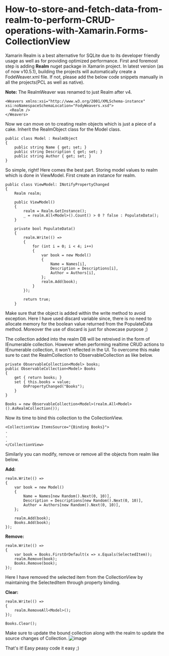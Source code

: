 # How-to-store-and-fetch-data-from-realm-to-perform-CRUD-operations-with-Xamarin.Forms-CollectionView

Xamarin Realm is a best alternative for SQLite due to its developer friendly usage as well as for providing optimized performance. First and foremost step is adding **Realm** nuget package in Xamarin project. In latest version (as of now v10.5.1), building the projects will automatically create a FodeWeaver.xml file. If not, please add the below code snippets manually in all the projects(PCL as well as native).

**Note:** The RealmWeaver was renamed to just Realm after v4.

```
<Weavers xmlns:xsi="http://www.w3.org/2001/XMLSchema-instance" xsi:noNamespaceSchemaLocation="FodyWeavers.xsd">
  <Realm />
</Weavers>
```

Now we can move on to creating realm objects which is just a piece of a cake. Inherit the RealmObject class for the Model class.

```
public class Model : RealmObject
{
    public string Name { get; set; }
    public string Description { get; set; }
    public string Author { get; set; }
}
```

So simple, right! Here comes the best part. Storing model values to realm which is done in ViewModel. First create an instance for realm.

```
public class ViewModel: INotifyPropertyChanged
{
    Realm realm;
    
    public ViewModel()
    {
        realm = Realm.GetInstance();
        _ = realm.All<Model>().Count() > 0 ? false : PopulateData();
    }
    
    private bool PopulateData()
    {
        realm.Write(() =>
        {
            for (int i = 0; i < 4; i++)
            {
                var book = new Model()
                {
                    Name = Names[i],
                    Description = Descriptions[i],
                    Author = Authors[i],
                };
                realm.Add(book);
            }
        });

        return true;
    }
```

Make sure that the object is added within the write method to avoid exception. Here I have used discard variable since, there is no need to allocate memory for the boolean value returned from the PopulateData method. Moreover the use of discard is just for showcase purpose ;)

The collection added into the realm DB will be retreived in the form of IEnumerable collection. However when performing realtime CRUD actions to IEnumerable collection, it won't reflected in the UI. To overcome this make sure to cast the RealmCollection to ObservableCollection as like below.

```
private ObservableCollection<Model> books;
public ObservableCollection<Model> Books
{
    get { return books; }
    set { this.books = value;
        OnPropertyChanged("Books");
    }
}

Books = new ObservableCollection<Model>(realm.All<Model>().AsRealmCollection());
```

Now its time to bind this collection to the CollectionView.

```
<CollectionView ItemsSource="{Binding Books}">
.
.
.
</CollectionView>
```

Similarly you can modify, remove or remove all the objects from realm like below.

**Add:**
```
realm.Write(() =>
{
    var book = new Model()
    {
        Name = Names[new Random().Next(0, 10)],
        Description = Descriptions[new Random().Next(0, 10)],
        Author = Authors[new Random().Next(0, 10)],
    };

    realm.Add(book);
    Books.Add(book);
});
```

**Remove:**
```
realm.Write(() =>
{
    var book = Books.FirstOrDefault(x => x.Equals(SelectedItem));
    realm.Remove(book);
    Books.Remove(book);
});
```

Here I have removed the selected item from the CollectionView by maintaining the SelectedItem through property binding.

**Clear:**
```
realm.Write(() =>
{
    realm.RemoveAll<Model>();
});

Books.Clear();
```

Make sure to update the bound collection along with the realm to update the source changes of Collection. 
![image](https://user-images.githubusercontent.com/26808947/134950604-34063f7f-7163-4449-87ad-acf50ea7afec.png)


That's it! Easy peasy code it easy ;)
